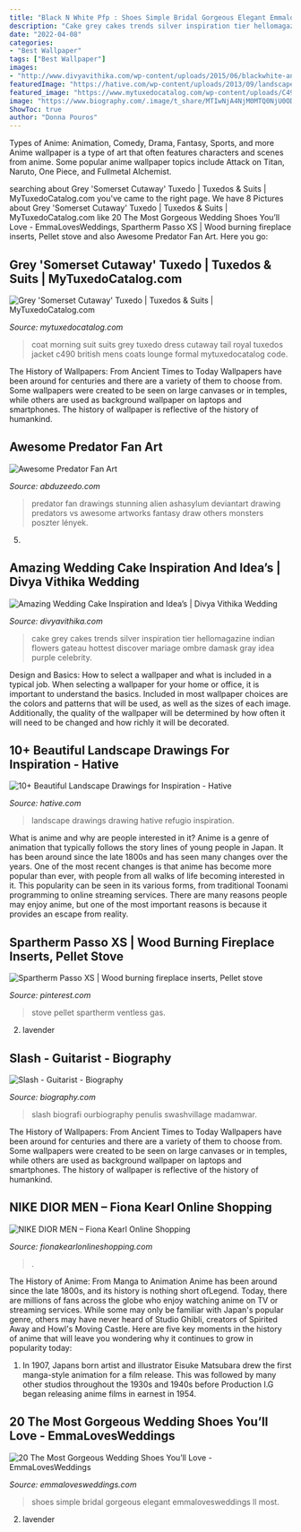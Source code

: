 ```yaml
---
title: "Black N White Pfp : Shoes Simple Bridal Gorgeous Elegant Emmalovesweddings Ll Most"
description: "Cake grey cakes trends silver inspiration tier hellomagazine indian flowers gateau hottest discover mariage ombre damask gray idea purple celebrity"
date: "2022-04-08"
categories:
- "Best Wallpaper"
tags: ["Best Wallpaper"]
images:
- "http://www.divyavithika.com/wp-content/uploads/2015/06/blackwhite-and-grey-cakes-46.jpg"
featuredImage: "https://hative.com/wp-content/uploads/2013/09/landscape-drawings/landscape-drawing-2.jpg"
featured_image: "https://www.mytuxedocatalog.com/wp-content/uploads/C490-600x857.jpg"
image: "https://www.biography.com/.image/t_share/MTIwNjA4NjM0MTQ0NjU0ODYw/slash-performs-at-route-66-casinos-legend-theater.jpg"
ShowToc: true
author: "Donna Pouros"
---
```



Types of Anime: Animation, Comedy, Drama, Fantasy, Sports, and more
Anime wallpaper is a type of art that often features characters and scenes from anime. Some popular anime wallpaper topics include Attack on Titan, Naruto, One Piece, and Fullmetal Alchemist.

	

		
searching about Grey &#039;Somerset Cutaway&#039; Tuxedo | Tuxedos &amp; Suits | MyTuxedoCatalog.com you've came to the right page. We have 8 Pictures about Grey &#039;Somerset Cutaway&#039; Tuxedo | Tuxedos &amp; Suits | MyTuxedoCatalog.com like 20 The Most Gorgeous Wedding Shoes You’ll Love - EmmaLovesWeddings, Spartherm Passo XS | Wood burning fireplace inserts, Pellet stove and also Awesome Predator Fan Art. Here you go:
		
    
## Grey &#039;Somerset Cutaway&#039; Tuxedo | Tuxedos &amp; Suits | MyTuxedoCatalog.com

<img loading=lazy src="https://www.mytuxedocatalog.com/wp-content/uploads/C490-600x857.jpg" onerror="this.onerror=null;this.src='https://tse4.mm.bing.net/th?id=OIP.kc7yH_8Xo5cpP1_-VnFYqAHaKl&amp;pid=15.1';" alt="Grey &#039;Somerset Cutaway&#039; Tuxedo | Tuxedos &amp; Suits | MyTuxedoCatalog.com">

_Source: mytuxedocatalog.com_

>coat morning suit suits grey tuxedo dress cutaway tail royal tuxedos jacket c490 british mens coats lounge formal mytuxedocatalog code. 

	

The History of Wallpapers: From Ancient Times to Today
Wallpapers have been around for centuries and there are a variety of them to choose from. Some wallpapers were created to be seen on large canvases or in temples, while others are used as background wallpaper on laptops and smartphones. The history of wallpaper is reflective of the history of humankind.

    
## Awesome Predator Fan Art

<img loading=lazy src="http://imgs.abduzeedo.com/files/articles/predator/15.jpg" onerror="this.onerror=null;this.src='https://tse4.mm.bing.net/th?id=OIP.bAoAbcPJjmvX8-I2iV_GrQHaLZ&amp;pid=15.1';" alt="Awesome Predator Fan Art">

_Source: abduzeedo.com_

>predator fan drawings stunning alien ashasylum deviantart drawing predators vs awesome artworks fantasy draw others monsters poszter lények. 

	

5.

    
## Amazing Wedding Cake Inspiration And Idea’s | Divya Vithika Wedding

<img loading=lazy src="http://www.divyavithika.com/wp-content/uploads/2015/06/blackwhite-and-grey-cakes-46.jpg" onerror="this.onerror=null;this.src='https://tse2.mm.bing.net/th?id=OIP.YibpvIIcDXbuIRB3BWNYKgHaLc&amp;pid=15.1';" alt="Amazing Wedding Cake Inspiration and Idea’s | Divya Vithika Wedding">

_Source: divyavithika.com_

>cake grey cakes trends silver inspiration tier hellomagazine indian flowers gateau hottest discover mariage ombre damask gray idea purple celebrity. 

	

Design and Basics: How to select a wallpaper and what is included in a typical job.
When selecting a wallpaper for your home or office, it is important to understand the basics. Included in most wallpaper choices are the colors and patterns that will be used, as well as the sizes of each image. Additionally, the quality of the wallpaper will be determined by how often it will need to be changed and how richly it will be decorated.

    
## 10+ Beautiful Landscape Drawings For Inspiration - Hative

<img loading=lazy src="https://hative.com/wp-content/uploads/2013/09/landscape-drawings/landscape-drawing-2.jpg" onerror="this.onerror=null;this.src='https://tse3.mm.bing.net/th?id=OIP.0Nq5IF4_v3t8Hy_p0b0a2AHaKg&amp;pid=15.1';" alt="10+ Beautiful Landscape Drawings for Inspiration - Hative">

_Source: hative.com_

>landscape drawings drawing hative refugio inspiration. 

	

What is anime and why are people interested in it?
Anime is a genre of animation that typically follows the story lines of young people in Japan. It has been around since the late 1800s and has seen many changes over the years. One of the most recent changes is that anime has become more popular than ever, with people from all walks of life becoming interested in it. This popularity can be seen in its various forms, from traditional Toonami programming to online streaming services. There are many reasons people may enjoy anime, but one of the most important reasons is because it provides an escape from reality.

    
## Spartherm Passo XS | Wood Burning Fireplace Inserts, Pellet Stove

<img loading=lazy src="https://i.pinimg.com/736x/e4/60/b6/e460b607a7f090cd2c6bfd0777951837.jpg" onerror="this.onerror=null;this.src='https://tse3.mm.bing.net/th?id=OIP.CTtHfDUVv2GEio3WD3QnSAHaJ3&amp;pid=15.1';" alt="Spartherm Passo XS | Wood burning fireplace inserts, Pellet stove">

_Source: pinterest.com_

>stove pellet spartherm ventless gas. 

	

2. lavender 

    
## Slash - Guitarist - Biography

<img loading=lazy src="https://www.biography.com/.image/t_share/MTIwNjA4NjM0MTQ0NjU0ODYw/slash-performs-at-route-66-casinos-legend-theater.jpg" onerror="this.onerror=null;this.src='https://tse2.mm.bing.net/th?id=OIP.tvQcjz9u0IhUzxmJEm2mxwHaHa&amp;pid=15.1';" alt="Slash - Guitarist - Biography">

_Source: biography.com_

>slash biografi ourbiography penulis swashvillage madamwar. 

	

The History of Wallpapers: From Ancient Times to Today
Wallpapers have been around for centuries and there are a variety of them to choose from. Some wallpapers were created to be seen on large canvases or in temples, while others are used as background wallpaper on laptops and smartphones. The history of wallpaper is reflective of the history of humankind.

    
## NIKE DIOR MEN – Fiona Kearl Online Shopping

<img loading=lazy src="https://fionakearlonlineshopping.com/wp-content/uploads/2020/10/10821A09-6FA5-455B-81F6-1E6703129428.jpeg" onerror="this.onerror=null;this.src='https://tse4.mm.bing.net/th?id=OIP.17UO-3x-6AWpocwFnyAxUgHaJ4&amp;pid=15.1';" alt="NIKE DIOR MEN – Fiona Kearl Online Shopping">

_Source: fionakearlonlineshopping.com_

>. 

	

The History of Anime: From Manga to Animation
Anime has been around since the late 1800s, and its history is nothing short ofLegend. Today, there are millions of fans across the globe who enjoy watching anime on TV or streaming services. While some may only be familiar with Japan's popular genre, others may have never heard of Studio Ghibli, creators of Spirited Away and Howl's Moving Castle. Here are five key moments in the history of anime that will leave you wondering why it continues to grow in popularity today:
1) In 1907, Japans born artist and illustrator Eisuke Matsubara drew the first manga-style animation for a film release. This was followed by many other studios throughout the 1930s and 1940s before Production I.G began releasing anime films in earnest in 1954.

    
## 20 The Most Gorgeous Wedding Shoes You’ll Love - EmmaLovesWeddings

<img loading=lazy src="http://emmalovesweddings.com/wp-content/uploads/2017/12/simple-but-elegant-bridal-shoes.jpg" onerror="this.onerror=null;this.src='https://tse2.mm.bing.net/th?id=OIP.lkBH9NLTEFQJokJxDMtXEgHaK3&amp;pid=15.1';" alt="20 The Most Gorgeous Wedding Shoes You’ll Love - EmmaLovesWeddings">

_Source: emmalovesweddings.com_

>shoes simple bridal gorgeous elegant emmalovesweddings ll most. 

	

2. lavender 

